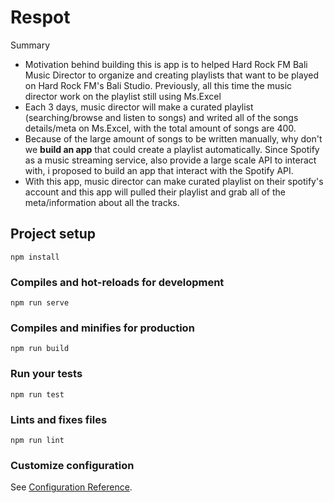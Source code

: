# Respot

Summary 
 - Motivation behind building this is app is to helped Hard Rock FM Bali Music Director to organize and creating playlists that want to be played on Hard Rock FM's Bali Studio. Previously, all this time the music director work on the playlist still using Ms.Excel
 - Each 3 days, music director will make a curated playlist (searching/browse and listen to songs) and writed all of the songs details/meta on Ms.Excel, with the total amount of songs are 400. 
 - Because of the large amount of songs to be written manually, why don't we **build an app** that could create a playlist automatically. Since Spotify as a music streaming service, also provide a large scale API to interact with, i proposed to build an app that interact with the Spotify API.
- With this app, music director can make curated playlist on their spotify's account and this app will pulled their playlist and grab all of the meta/information about all the tracks.  

## Project setup

```
npm install
```

### Compiles and hot-reloads for development

```
npm run serve
```

### Compiles and minifies for production

```
npm run build
```

### Run your tests

```
npm run test
```

### Lints and fixes files

```
npm run lint
```

### Customize configuration

See [Configuration Reference](https://cli.vuejs.org/config/).
